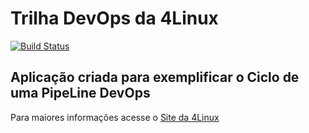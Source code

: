 # Trilha DevOps da 4Linux

<!-- Altere a Flag abaixo com sua URL do Travis -->
[![Build Status](https://travis-ci.com/henriquelima07/DevOpsLab-HelloWorld.svg?branch=master)](https://travis-ci.com/henriquelima07/DevOpsLab-HelloWorld)

## Aplicação criada para exemplificar o Ciclo de uma PipeLine DevOps


Para maiores informações acesse o [Site da 4Linux](https://www.4linux.com.br/cursos/devops)
